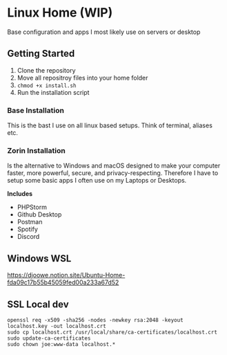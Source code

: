 # Linux Home (WIP)
Base configuration and apps I most likely use on servers or desktop

## Getting Started
1. Clone the repository
2. Move all repositroy files into your home folder
3. `chmod +x install.sh`
4. Run the installation script

### Base Installation
This is the bast I use on all linux based setups. Think of terminal, aliases etc.

### Zorin Installation
Is the alternative to Windows and macOS designed to make your computer faster, more powerful, secure, and privacy-respecting. Therefore I have to setup some basic apps I often use on my Laptops or Desktops. 

**Includes**
- PHPStorm
- Github Desktop
- Postman
- Spotify
- Discord

## Windows WSL
https://djoowe.notion.site/Ubuntu-Home-fda09c17b55b45059fed00a233a67d52

## SSL Local dev
```
openssl req -x509 -sha256 -nodes -newkey rsa:2048 -keyout localhost.key -out localhost.crt
sudo cp localhost.crt /usr/local/share/ca-certificates/localhost.crt
sudo update-ca-certificates
sudo chown joe:www-data localhost.*
```
